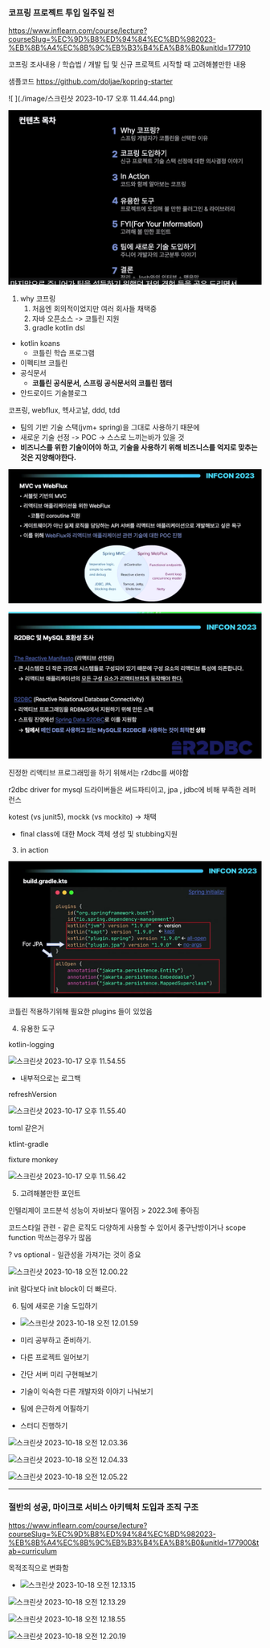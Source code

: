 ### 코프링 프로젝트 투입 일주일 전 

https://www.inflearn.com/course/lecture?courseSlug=%EC%9D%B8%ED%94%84%EC%BD%982023-%EB%8B%A4%EC%8B%9C%EB%B3%B4%EA%B8%B0&unitId=177910

코프링 조사내용 / 학습법 / 개발 팁 및 신규 프로젝트 시작할 때 고려해볼만한 내용

샘플코드 https://github.com/doljae/kopring-starter



![ ](./image/스크린샷 2023-10-17 오후 11.44.44.png)



![스크린샷 2023-10-17 오후 11.44.57](./image/스크린샷%202023-10-17%20오후%2011.44.57.png)



1. why 코프링
   1. 처음엔 회의적이었지만 여러 회사들 채택중
   2. 자바 오픈소스 -> 코틀린 지원
   3. gradle kotlin dsl



- kotlin koans
  - 코틀린 학습 프로그램
- 이펙티브 코틀린
- 공식문서
  - **코틀린 공식문서, 스프링 공식문서의 코틀린 챕터**
- 안드로이드 기술블로그





코프링, webflux, 헥사고날, ddd, tdd

- 팀의 기반 기술 스택(jvm+ spring)을 그대로 사용하기 때문에
- 새로운 기술 선정 -> POC -> 스스로 느끼는바가 있을 것
- **비즈니스를 위한 기술이어야 하고, 기술을 사용하기 위해 비즈니스를 억지로 맞추는 것은 지양해야한다.**



![스크린샷 2023-10-17 오후 11.48.53](./image/스크린샷%202023-10-17%20오후%2011.48.53.png)



![스크린샷 2023-10-17 오후 11.49.10](./image/스크린샷%202023-10-17%20오후%2011.49.10.png)

진정한 리액티브 프로그래밍을 하기 위해서는 r2dbc를 써야함 

r2dbc driver for mysql 드라이버들은 써드파티이고, jpa , jdbc에 비해 부족한 레퍼런스



kotest (vs junit5), mockk (vs mockito) -> 채택

- final class에 대한 Mock 객체 생성 및 stubbing지원



3. in action

![스크린샷 2023-10-17 오후 11.53.11](./image/스크린샷%202023-10-17%20오후%2011.53.11.png)

코틀린 적용하기위해 필요한 plugins 들이 있었음 



4. 유용한 도구

kotlin-logging

![스크린샷 2023-10-17 오후 11.54.55](./image/스크린샷%202023-10-17%20오후%2011.54.55.png)

- 내부적으로는 로그백



refreshVersion

![스크린샷 2023-10-17 오후 11.55.40](./image/스크린샷%202023-10-17%20오후%2011.55.40.png)

toml 같은거



ktlint-gradle

fixture monkey

![스크린샷 2023-10-17 오후 11.56.42](./image/스크린샷%202023-10-17%20오후%2011.56.42.png) 



5. 고려해볼만한 포인트

인텔리제이 코드분석 성능이 자바보다 떨어짐 > 2022.3에 좋아짐

코드스타일 관련 - 같은 로직도 다양하게 사용할 수 있어서 중구난방이거나 scope function 막쓰는경우가 많음

? vs optional - 일관성을 가져가는 것이 중요

![스크린샷 2023-10-18 오전 12.00.22](./image/스크린샷%202023-10-18%20오전%2012.00.22.png)

init 람다보다 init block이 더 빠르다. 

6. 팀에 새로운 기술 도입하기

- ![스크린샷 2023-10-18 오전 12.01.59](./image/스크린샷%202023-10-18%20오전%2012.01.59.png)





- 미리 공부하고 준비하기.
- 다른 프로젝트 일어보기
- 간단 서버 미리 구현해보기
- 기술이 익숙한 다른 개발자와 이야기 나눠보기
- 팀에 은근하게 어필하기 
- 스터디 진행하기 

![스크린샷 2023-10-18 오전 12.03.36](./image/스크린샷%202023-10-18%20오전%2012.03.36.png)



![스크린샷 2023-10-18 오전 12.04.33](./image/스크린샷%202023-10-18%20오전%2012.04.33.png)

![스크린샷 2023-10-18 오전 12.05.22](./image/스크린샷%202023-10-18%20오전%2012.05.22.png)



----

### 절반의 성공, 마이크로 서비스 아키텍처 도입과 조직 구조

https://www.inflearn.com/course/lecture?courseSlug=%EC%9D%B8%ED%94%84%EC%BD%982023-%EB%8B%A4%EC%8B%9C%EB%B3%B4%EA%B8%B0&unitId=177900&tab=curriculum



목적조직으로 변화함

- ![스크린샷 2023-10-18 오전 12.13.15](./image/스크린샷%202023-10-18%20오전%2012.13.15.png)



![스크린샷 2023-10-18 오전 12.13.29](./image/스크린샷%202023-10-18%20오전%2012.13.29.png)



![스크린샷 2023-10-18 오전 12.18.55](./image/스크린샷%202023-10-18%20오전%2012.18.55.png)



![스크린샷 2023-10-18 오전 12.20.19](./image/스크린샷%202023-10-18%20오전%2012.20.19.png)